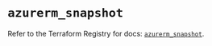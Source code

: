 # `azurerm_snapshot`

Refer to the Terraform Registry for docs: [`azurerm_snapshot`](https://registry.terraform.io/providers/hashicorp/azurerm/3.106.1/docs/resources/snapshot).
